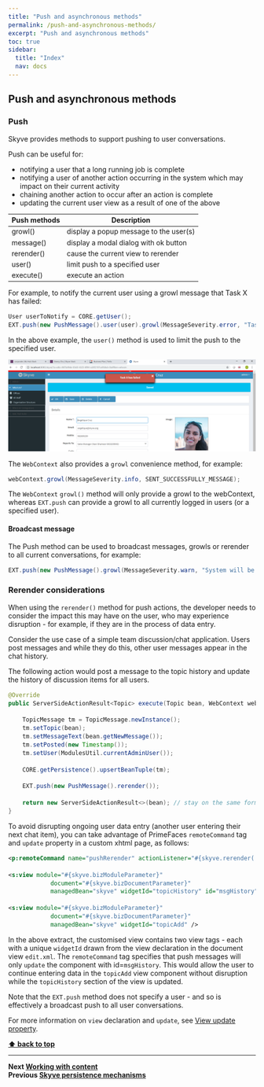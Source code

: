 ```yaml
---
title: "Push and asynchronous methods"
permalink: /push-and-asynchronous-methods/
excerpt: "Push and asynchronous methods"
toc: true
sidebar:
  title: "Index"
  nav: docs
---
```


## Push and asynchronous methods

### Push

Skyve provides methods to support pushing to user conversations. 

Push can be useful for:
* notifying a user that a long running job is complete
* notifying a user of another action occurring in the system which may impact on their current activity
* chaining another action to occur after an action is complete
* updating the current user view as a result of one of the above

Push methods | Description
-------------|------------
growl() | display a popup message to the user(s) 
message() | display a modal dialog with ok button
rerender() | cause the current view to rerender
user() | limit push to a specified user
execute() | execute an action

For example, to notify the current user using a growl message that Task X has failed:

```java
User userToNotify = CORE.getUser();
EXT.push(new PushMessage().user(user).growl(MessageSeverity.error, "Task X has failed"));
```

In the above example, the `user()` method is used to limit the push to the specified user.

![Example growl](../assets/images/push-and-asynchronous-methods/growl.png "Example growl")

The `WebContext` also provides a `growl` convenience method, for example:

```java
webContext.growl(MessageSeverity.info, SENT_SUCCESSFULLY_MESSAGE);
```

The `WebContext` `growl()` method will only provide a growl to the webContext, whereas `EXT.push` can provide a growl to all currently logged in users (or a specified user). 

#### Broadcast message

The Push method can be used to broadcast messages, growls or rerender to all current conversations, for example:

```java
EXT.push(new PushMessage().growl(MessageSeverity.warn, "System will be offline for maintenance in 5 minutes..."));
```

### Rerender considerations

When using the `rerender()` method for push actions, the developer needs to consider the impact this may have on the user, who may experience disruption - for example, if they are in the process of data entry.

Consider the use case of a simple team discussion/chat application. Users post messages and while they do this, other user messages appear in the chat history. 

The following action would post a message to the topic history and update the history of discussion items for all users.

```java
@Override
public ServerSideActionResult<Topic> execute(Topic bean, WebContext webContext) throws Exception {
	
	TopicMessage tm = TopicMessage.newInstance();
	tm.setTopic(bean);
	tm.setMessageText(bean.getNewMessage());
	tm.setPosted(new Timestamp());
	tm.setUser(ModulesUtil.currentAdminUser());
	
	CORE.getPersistence().upsertBeanTuple(tm);
	
	EXT.push(new PushMessage().rerender());

	return new ServerSideActionResult<>(bean); // stay on the same form
}
```

To avoid disrupting ongoing user data entry (another user entering their next chat item), you can take advantage of PrimeFaces `remoteCommand` tag and `update` property in a custom xhtml page, as follows:

```xml
<p:remoteCommand name="pushRerender" actionListener="#{skyve.rerender('push', false)}" process="@this" update="msgHistory" />

<s:view module="#{skyve.bizModuleParameter}"
			document="#{skyve.bizDocumentParameter}"
			managedBean="skyve" widgetId="topicHistory" id="msgHistory" />

<s:view module="#{skyve.bizModuleParameter}"
			document="#{skyve.bizDocumentParameter}"
			managedBean="skyve" widgetId="topicAdd" />
```

In the above extract, the customised view contains two view tags - each with a unique `widgetId` drawn from the view declaration in the document view `edit.xml`. The `remoteCommand` tag specifies that push messages will only `update` the component with id=`msgHistory`. This would allow the user to continue entering data in the `topicAdd` view component without disruption while the `topicHistory` section of the view is updated.


Note that the `EXT.push` method does not specify a user - and so is effectively a broadcast push to all user conversations.

For more information on `view` declaration and `update`, see 
[View update property](./../pages/views.md#update-property "View update property").

**[⬆ back to top](#push-and-asynchronous-methods)**

---
**Next [Working with content](./../_pages/working-with-content.md)**   
**Previous [Skyve persistence mechanisms](./../_pages/skyve-persistence-mechanisms.md)**
